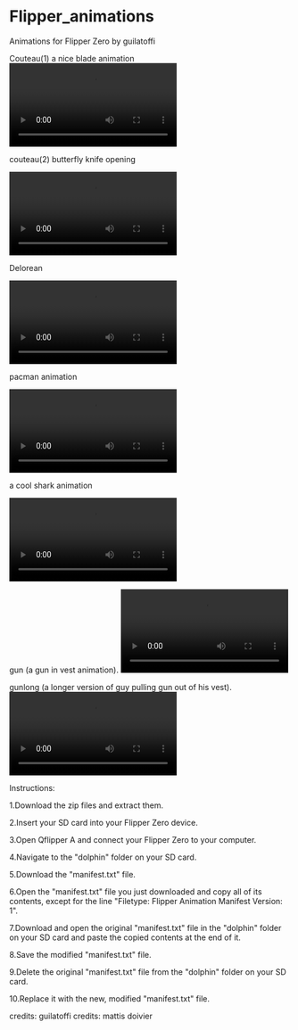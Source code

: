 # Flipper_animations
Animations for Flipper Zero by guilatoffi


Couteau(1) a nice blade animation
<video src="https://user-images.githubusercontent.com/98189594/212782023-6383d935-896d-4c5c-ad4c-3738707e8ac9.mp4" controls>
  Your browser does not support the video tag.
</video>



couteau(2) butterfly knife opening

<video src="https://user-images.githubusercontent.com/98189594/212782030-3e0bb92f-f589-47c6-a0ce-4cafcd60bc94.mp4" controls>
  Your browser does not support the video tag.
</video>



Delorean 


<video src="https://user-images.githubusercontent.com/98189594/212782035-81ec1723-43c1-4496-9afa-60c216724d05.mp4" controls>
  Your browser does not support the video tag.
</video>



pacman animation

<video src="https://user-images.githubusercontent.com/98189594/212782040-3292b873-b8ee-4ee8-a102-599fd00a7a9b.mp4" controls>
  Your browser does not support the video tag.
</video>


a cool shark animation

<video src="https://user-images.githubusercontent.com/98189594/212782046-2991b999-14a1-47f2-aede-6531b277444f.mp4" controls>
  Your browser does not support the video tag.
</video>

gun (a gun in vest animation).
<video src="https://user-images.githubusercontent.com/98189594/213606009-24d6d33e-0c4d-4657-a0dc-b65a74ffa0e2.mp4" controls>
  Your browser does not support the video tag.
</video>



gunlong (a longer version of guy pulling gun out of his vest).  
<video src="https://user-images.githubusercontent.com/98189594/213741207-ddbfc0ae-501c-48f1-b04e-2074bec4c517.mp4" controls>
  Your browser does not support the video tag.
</video>









Instructions:

1.Download the zip files and extract them.

2.Insert your SD card into your Flipper Zero device.

3.Open Qflipper A and connect your Flipper Zero to your computer.

4.Navigate to the "dolphin" folder on your SD card.

5.Download the "manifest.txt" file.

6.Open the "manifest.txt" file you just downloaded and copy all of its contents, except for the line "Filetype: Flipper Animation Manifest Version: 1".

7.Download and open the original "manifest.txt" file in the "dolphin" folder on your SD card and paste the copied contents at the end of it.

8.Save the modified "manifest.txt" file.

9.Delete the original "manifest.txt" file from the "dolphin" folder on your SD card.

10.Replace it with the new, modified "manifest.txt" file.




credits: guilatoffi
credits: mattis doivier 


